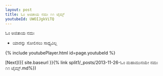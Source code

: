 ```yaml
---
layout: post
title: ಓಂ ಅಜಿತಾಯ ನಮಃ ೧೧ ಟೈಮ್ಸ್
youtubeId: UWOIJgkViTQ
---
```

 
 
 ಓಂ ಅಜಿತಾಯ ನಮಃ  
 
 -  ಯಾರನ್ನು ಸೋಲಿಸಲು ಸಾಧ್ಯವಿಲ್ಲ 
 
  
 
  
 
 
 
 
 
 


{% include youtubePlayer.html id=page.youtubeId %}
 
[Next]({{ site.baseurl }}{% link  split1/_posts/2013-11-26-ಓಂ ಮಹಾಮುನಯೇ ನಮಃ ೧೧ ಟೈಮ್ಸ್.md%})
 
